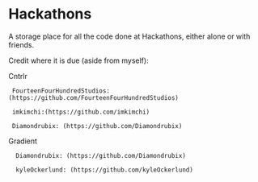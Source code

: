 # Hackathons
A storage place for all the code done at Hackathons, either alone or with friends. 

Credit where it is due (aside from myself):
     
Cntrlr

     FourteenFourHundredStudios:(https://github.com/FourteenFourHundredStudios)
 
     imkimchi:(https://github.com/imkimchi)
 
     Diamondrubix: (https://github.com/Diamondrubix)
     
Gradient
      
      Diamondrubix: (https://github.com/Diamondrubix)
      
      kyleOckerlund: (https://github.com/kyleOckerlund)
